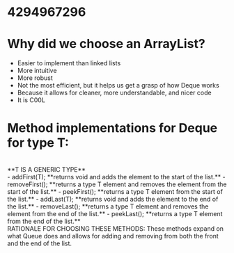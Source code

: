 # 4294967296

# Why did we choose an ArrayList?
- Easier to implement than linked lists
- More intuitive
- More robust
- Not the most efficient, but it helps us get a grasp of how Deque works
- Because it allows for cleaner, more understandable, and nicer code
- It is C00L

# Method implementations for Deque for type T:
<br>
**T IS A GENERIC TYPE**
<br>
- addFirst(T); **returns void and adds the element to the start of the list.**
- removeFirst(); **returns a type T element and removes the element from the start of the list.**
- peekFirst(); **returns a type T element from the start of the list.**
- addLast(T); **returns void and adds the element to the end of the list.**
- removeLast(); **returns a type T element and removes the element from the end of the list.**
- peekLast(); **returns a type T element from the end of the list.**
<br>
RATIONALE FOR CHOOSING THESE METHODS: These methods expand on what Queue does and allows for adding and removing from both the front and the end of the list.
